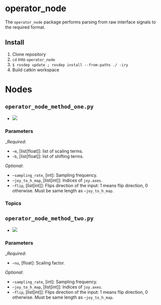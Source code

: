 # operator_node

The `operator_node` package performs parsing from raw interface signals to the required format.

## Install

1. Clone repository
1. `cd` into `operator_node`
1. `$ rosdep update ; rosdep install --from-paths ./ -iry`
1. Build catkin workspace

# Nodes

## `operator_node_method_one.py`

- <img src="https://latex.codecogs.com/gif.latex?f(h) = \text{diag}(m) + b"/>

### Parameters

__Required_:
* `~m`, [list[float]]: list of scaling terms.
* `~b`, [list[float]]: list of shifting terms.

_Optional_:
* `~sampling_rate`, [int]: Sampling frequency.
* `~joy_to_h_map`, [list[int]]: Indices of `joy.axes`.
* `~flip`, [list[int]]: Flips direction of the input: 1 means flip direction, 0 otherwise. Must be same length as `~joy_to_h_map`.

### Topics

## `operator_node_method_two.py`

- <img src="https://latex.codecogs.com/gif.latex?f(h) = \nu\frac{\min(0, 1)h}{\|h\|}"/>

### Parameters

__Required_:
* `~nu`, [float]: Scaling factor.

_Optional_:
* `~sampling_rate`, [int]: Sampling frequency.
* `~joy_to_h_map`, [list[int]]: Indices of `joy.axes`.
* `~flip`, [list[int]]: Flips direction of the input: 1 means flip direction, 0 otherwise. Must be same length as `~joy_to_h_map`.


